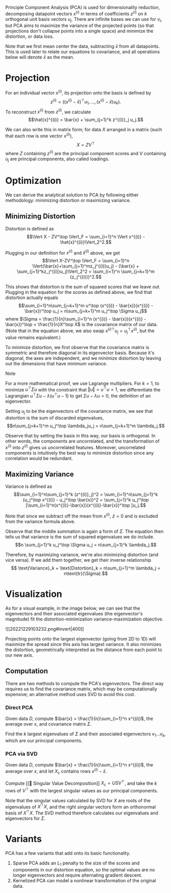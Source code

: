 Principle Component Analysis (PCA) is used for dimensionality reduction, decomposing datapoint vectors $x^{(i)}$ in terms of coefficients $z^{(i)}$ on $k$ orthogonal unit basis vectors $u_j$. There are infinite bases we can use for $v_i$, but PCA aims to maximize the variance of the projected points (so that projections don't collapse points into a single space) and minimize the distortion, or data loss.

Note that we first mean center the data, subtracting $\bar{x}$ from all datapoints. This is used later to relate our equations to covariance, and all operations below will denote $\bar{x}$ as the mean.

# Projection
For an individual vector $x^{(i)}$, its projection onto the basis is defined by $$z^{(i)} = ((x^{(i)} - \bar{x})^\top u_1, \ldots, (x^{(i)} - \bar{x})u_k).$$ To reconstruct $x^{(i)}$ from $z^{(i)}$, we calculate $$\hat{x}^{(i)} = \bar{x} + \sum_{j=1}^k z^{(i)}_j u_j.$$

We can also write this in matrix form; for data $X$ arranged in a matrix (such that each row is one vector $x^{(i)}$), $$ X = ZV^\top$$ where $Z$ containing $z^{(i)}$ are the principal component scores and $V$ containing $u_j$ are principal components, also called loadings.

# Optimization
We can derive the analytical solution to PCA by following either methodology: minimizing distortion or maximizing variance.

## Minimizing Distortion
Distortion is defined as $$\Vert X - ZV^\top \Vert_F = \sum_{i=1}^n \Vert x^{(i)} - \hat{x}^{(i)}\Vert_2^2.$$

Plugging in our definition for $x^{(i)}$ and $\hat{x}^{(i)}$ above, we get $$\Vert X-ZV^\top \Vert_F = \sum_{i=1}^n \Vert(\bar{x}+\sum_{j=1}^mz_j^{(i)}u_j) - (\bar{x} + \sum_{j=1}^kz_j^{(i)}u_j)\Vert_2^2 = \sum_{i=1}^n \sum_{j=k+1}^m (z_j^{(i)})^2.$$

This shows that distortion is the sum of squared scores that we leave out. Plugging in the equation for the scores as defined above, we find that distortion actually equals $$\sum_{i=1}^n\sum_{j=k+1}^m u^\top (x^{(i)} - \bar{x})(x^{(i)} - \bar{x})^\top u_j = n\sum_{j=k+1}^m u_j^\top \Sigma u_j$$ where $\Sigma = \frac{1}{n}\sum_{i=1}^n (x^{(i)} - \bar{x})(x^{(i)} - \bar{x})^\top = \frac{1}{n}X^\top X$ is the covariance matrix of our data. (Note that in the equation above, we also swap ${x^{(i)}}^\top u_j = u_j^\top x^{(i)}$, but the value remains equivalent.)

To minimize distortion, we first observe that the covariance matrix is symmetric and therefore diagonal in its eigenvector basis. Because it's diagonal, the axes are independent, and we minimize distortion by leaving out the dimensions that have minimum variance.

> [!note]
> For a more mathematical proof, we use Lagrange multipliers. For $k = 1$, to minimize $u^\top \Sigma u$ with the constraint that $\Vert u\Vert = u^\top u = 1$, we differentiate the Lagrangian $u^\top \Sigma u - \lambda(u^\top u - 1)$ to get $\Sigma u - \lambda u = 0$, the definition of an eigenvector.

Setting $u_j$ to be the eigenvectors of the covariance matrix, we see that distortion is the sum of discarded eigenvalues, $$n\sum_{j=k+1}^m u_j^\top \lambda_ju_j = n\sum_{j=k+1}^m \lambda_j.$$

Observe that by setting the basis in this way, our basis is orthogonal. In other words, the components are uncorrelated, and the transformation of $x^{(i)}$ into $z^{(i)}$ gives us uncorrelated features. Moreover, uncorrelated components is intuitively the best way to minimize distortion since any correlation would be redundant.

## Maximizing Variance
Variance is defined as $$\sum_{i=1}^n\sum_{j=1}^k (z^{(i)}_j)^2 = \sum_{i=1}^n\sum_{j=1}^k (u_j^\top x^{(i)} - u_j^\top \bar{x})^2 = \sum_{j=1}^k u_j^\top [\sum_{i=1}^n(x^{(i)}-\bar{x})(x^{(i)}-\bar{x})^\top ]u_j.$$

Note that since we subtract off the mean from $x^{(i)}$, $\bar{z} = 0$ and is excluded from the variance formula above.

Observe that the middle summation is again a form of $\Sigma$. The equation then tells us that variance is the sum of squared eigenvalues we do include. $$n \sum_{j=1}^k u_j^\top \Sigma u_j = n\sum_{j=1}^k \lambda_j.$$

Therefore, by maximizing variance, we're also minimizing distortion (and vice versa). If we add them together, we get their inverse relationship $$ \text{Variance}_k + \text{Distortion}_k = n\sum_{j=1}^m \lambda_j = n\text{tr}(\Sigma).$$

# Visualization
As for a visual example, in the image below, we can see that the eigenvectors and their associated eigenvalues (the eigenvector's magnitude) fit the distortion-minimization variance-maximization objective.

![[20221229103232.png#invert|400]]

Projecting points onto the largest eigenvector (going from 2D to 1D) will maximize the spread since this axis has largest variance. It also minimizes the distortion, geometrically interpreted as the distance from each point to our new axis.

## Computation
There are two methods to compute the PCA's eigenvectors. The direct way requires us to find the covariance matrix, which may be computationally expensive; an alternative method uses SVD to avoid this cost.

### Direct PCA
Given data $D$, compute $\bar{x} = \frac{1}{n}\sum_{i=1}^n x^{(i)}$, the average over $x$, and covariance matrix $\Sigma$.

Find the $k$ largest eigenvalues of $\Sigma$ and their associated eigenvectors $v_1 \ldots v_k$, which are our principal components.

### PCA via SVD
Given data $D$, compute $\bar{x} = \frac{1}{n}\sum_{i=1}^n x^{(i)}$, the average over $x$, and let $X_c$ contains rows $x^{(i)} - \bar{x}$.

Compute [[📎 Singular Value Decomposition]] $X_c = USV^\top$, and take the $k$ rows of $V^\top$ with the largest singular values as our principal components.

Note that the singular values calculated by SVD for $X$ are roots of the eigenvalues of $X^\top X$, and the right singular vectors form an orthonormal basis of $X^\top X$. The SVD method therefore calculates our eigenvalues and eigenvectors for $\Sigma$.

# Variants
PCA has a few variants that add onto its basic functionality.
1. Sparse PCA adds an $L_1$ penalty to the size of the scores and components in our distortion equation, so the optimal values are no longer eigenvectors and require alternating gradient descent.
2. Kernelized PCA can model a nonlinear transformation of the original data.